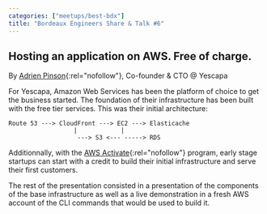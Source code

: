 ```yaml
---
categories: ["meetups/best-bdx"]
title: "Bordeaux Engineers Share & Talk #6"
---
```


## Hosting an application on AWS. Free of charge.
By [Adrien Pinson](https://twitter.com/AdrienPinson){:rel="nofollow"}, Co-founder & CTO @ Yescapa

For Yescapa, Amazon Web Services has been the platform of choice to get the business started. The foundation of their
infrastructure has been built with the free tier services. This was their initial architecture:

```
Route 53 ---> CloudFront ---> EC2 ---> Elasticache
                  |            |
                   ---> S3 <--- -----> RDS
```

Additionnally, with the [AWS Activate](https://aws.amazon.com/activate/){:rel="nofollow"} program, early stage startups
can start with a credit to build their initial infrastructure and serve their first customers.

The rest of the presentation consisted in a presentation of the components of the base infrastructure as well as a live
demonstration in a fresh AWS account of the CLI commands that would be used to build it.
